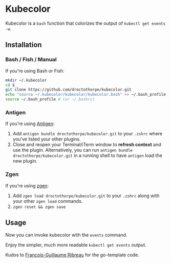 # Kubecolor

Kubecolor is a `bash` function that colorizes the output of `kubectl get events -w`.

## Installation

### Bash / Fish / Manual
If you're using Bash or Fish:

```bash
mkdir ~/.kubecolor
cd $_
git clone https://github.com/droctothorpe/kubecolor.git 
echo "source ~/.kubecolor/kubecolor/kubecolor.bash" >> ~/.bash_profile # (or ~/.bashrc)
source ~/.bash_profile # (or ~/.bashrc)
```

### Antigen

If you're using [Antigen](https://github.com/zsh-users/antigen):

1. Add `antigen bundle droctothorpe/kubecolor.git` to your `.zshrc` where you've listed your other plugins.
2. Close and reopen your Terminal/iTerm window to **refresh context** and use the plugin. Alternatively, you can run `antigen bundle droctothorpe/kubecolor.git` in a running shell to have `antigen` load the new plugin.

### Zgen

If you're using [zgen](https://github.com/tarjoilija/zgen):

1. Add `zgen load droctothorpe/kubecolor.git` to your `.zshrc` along with your other `zgen load` commands.
2. `zgen reset && zgen save`

## Usage

Now you can invoke kubecolor with the `events` command.

Enjoy the simpler, much more readable `kubectl get events` output. 

Kudos to [Francois-Guillaume Ribreau](https://blog.fgribreau.com/2018/05/pretty-print-kubernetes-events-kubectl.html) for the go-template code. 

